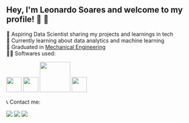 ## Hey, I'm Leonardo Soares and welcome to my profile! 👋 🖖

🔭 Aspiring Data Scientist sharing my projects and learnings in tech<br/>
🌱 Currently learning about data analytics and machine learning<br/>
🏦 Graduated in [Mechanical Engineering](https://www.puc-campinas.edu.br/)<br/>
🧑‍💻 Softwares used:

<div align="left">
    <img src="https://github.com/user-attachments/assets/dcd85414-d89c-4c60-bff5-2f9c2326120f" width="40px" /> <!-- Logo PBI -->
    <img src="https://github.com/user-attachments/assets/f85b1d03-516b-4ebc-ba07-211fed225f52" width="40px" /> <!-- Logo Python -->
    <img src="https://github.com/user-attachments/assets/1a9995d2-7995-417c-956e-ef4b16d49057" width="80px" /> <!-- Logo SQL -->
    <img src="https://github.com/user-attachments/assets/d3cafe11-c749-41b6-a7c2-c7104e7eda72" width="40px" /> <!-- Logo Excel -->
</div>

<!-- <img width="699" height="699" alt="Image" src="https://github.com/user-attachments/assets/dcd85414-d89c-4c60-bff5-2f9c2326120f" /> 
     <img width="110" height="110" alt="Image" src="https://github.com/user-attachments/assets/f85b1d03-516b-4ebc-ba07-211fed225f52" />
     <img width="600" height="315" alt="Image" src="https://github.com/user-attachments/assets/1a9995d2-7995-417c-956e-ef4b16d49057" />
     <img width="2203" height="2050" alt="Image" src="https://github.com/user-attachments/assets/d3cafe11-c749-41b6-a7c2-c7104e7eda72" />
-->

📞 Contact me:

<div> 

  <a href="https://discord.com/users/leon9w9" target="_blank"><img src="https://img.shields.io/badge/Discord-7289DA?style=for-the-badge&logo=discord&logoColor=white" target="_blank"></a> 
  <a href = "mailto:leofsoares.mec@gmail.com"><img src="https://img.shields.io/badge/-Gmail-%23333?style=for-the-badge&logo=gmail&logoColor=white" target="_blank"></a>
  <a href="https://www.linkedin.com/in/freitassleonardo" target="_blank"><img src="https://img.shields.io/badge/-LinkedIn-%230077B5?style=for-the-badge&logo=linkedin&logoColor=white" target="_blank"></a> 
  
</div>

<!--
Links:
    Emojis:
        https://emojipedia.org/en/search?q=phone
    Badges:
        https://dev.to/envoy_/150-badges-for-github-pnk
-->
